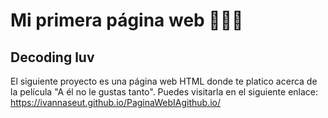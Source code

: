 # Mi primera página web 👩🏻‍💻
## Decoding luv 
El siguiente proyecto es una página web HTML donde te platico acerca de la película "A él no le gustas tanto".
Puedes visitarla en el siguiente enlace: https://ivannaseut.github.io/PaginaWebIAgithub.io/


